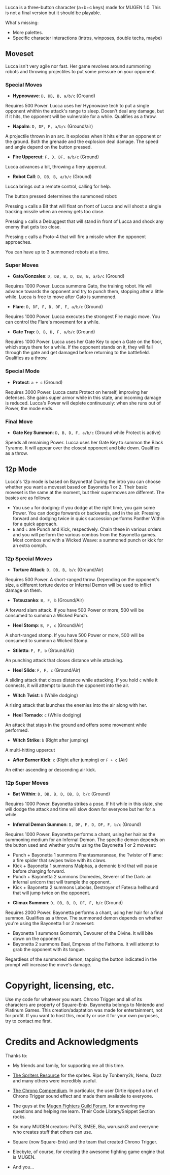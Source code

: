 Lucca is a three-button character (a+b+c keys) made for MUGEN 1.0.
This is not a final version but it should be playable.

What's missing:

- More palettes.
- Specific character interactions (intros, winposes, double techs, maybe)

## Moveset

Lucca isn't very agile nor fast. Her game revolves around summoning
robots and throwing projectiles to put some pressure on your opponent.

### Special Moves

- **Hypnowave**: `D, DB, B, a/b/c` (Ground)

Requires 500 Power. Lucca uses her Hypnowave tech to put a single opponent 
whithin the attack's range to sleep. Doesn't deal any damage, but if it hits, the
opponent will be vulnerable for a while. Qualifies as a throw.

- **Napalm**: `D, DF, F, a/b/c` (Ground/air)

A projectile thrown in an arc. It explodes when it hits 
either an opponent or the ground. Both the grenade and the explosion
deal damage. The speed and angle depend on the button pressed. 

- **Fire Uppercut**: `F, D, DF, a/b/c` (Ground)

Lucca advances a bit, throwing a fiery uppercut.

- **Robot Call**: `D, DB, B, a/b/c` (Ground)

Lucca brings out a remote control, calling for help. 

The button pressed determines the summoned robot:

Pressing `a` calls a Bit that will float on front of Lucca and will shoot a 
single tracking missile when an enemy gets too close.

Pressing `b` calls a Debuggest that will stand in front of Lucca and shock any enemy 
that gets too close.

Pressing `c` calls a Proto-4 that will fire a missile when the opponent approaches.

You can have up to 3 summoned robots at a time.


### Super Moves

- **Gato/Gonzales**: `D, DB, B, D, DB, B, a/b/c` (Ground)

Requires 1000 Power. Lucca summons Gato, the training robot. He will advance towards 
the opponent and try to punch them, stopping after a little while. Lucca is free 
to move after Gato is summoned.
	
- **Flare**: `D, DF, F, D, DF, F, a/b/c` (Ground)

Requires 1000 Power. Lucca executes the strongest Fire magic move. 
You can control the Flare's movement for a while.

- **Gate Trap**: `D, B, D, F, a/b/c` (Ground)

Requires 1000 Power. Lucca uses her Gate Key to open a Gate on the floor, 
which stays there for a while. If the opponent stands on it, they will fall 
through the gate and get damaged before returning to the battlefield. 
Qualifies as a throw.

### Special Mode

- **Protect**: `a + c` (Ground)

Requires 3000 Power. Lucca casts Protect on herself, improving her defenses. 
She gains super armor while in this state, and incoming damage is reduced. Lucca's Power 
will deplete continuously: when she runs out of Power, the mode ends.

### Final Move

- **Gate Key Summon**: `D, B, D, F, a/b/c` (Ground while Protect is active)

Spends all remaining Power. Lucca uses her Gate Key to summon the Black Tyranno. 
It will appear over the closest opponent and bite down. Qualifies as a throw.

## 12p Mode

Lucca's 12p mode is based on Bayonetta! During the intro you can choose whether you want a moveset based on Bayonetta 1 or 2. Their basic moveset is the same at the moment, but their supermoves are different. The basics are as follows:

- You use `a` for dodging: if you dodge at the right time, you gain some Power. You can dodge forwards or backwards, and in the air. Pressing forward and dodging twice in quick succession performs Panther Within for a quick approach.
- `b` and `c` are Punch and Kick, respectively. Chain these in various orders and you will perform the various combos from the Bayonetta games. Most combos end with a Wicked Weave: a summoned punch or kick for an extra oomph.

### 12p Special Moves

- **Torture Attack**: `D, DB, B, b/c` (Ground/Air)

Requires 500 Power. A short-ranged throw. Depending on the opponent's size, a different torture device or Infernal Demon will be used to inflict damage on them.

- **Tetsuzanko**: `B, F, b` (Ground/Air)

A forward slam attack. If you have 500 Power or more, 500 will be consumed to summon a Wicked Punch.

- **Heel Stomp**: `B, F, c` (Ground/Air)

A short-ranged stomp. If you have 500 Power or more, 500 will be consumed to summon a Wicked Stomp.

- **Stiletto**: `F, F, b` (Ground/Air)

An punching attack that closes distance while attacking.

- **Heel Slide**: `F, F, c` (Ground/Air)

A sliding attack that closes distance while attacking. If you hold `c` while it connects, it will attempt to launch the opponent into the air.

- **Witch Twist**: `b` (While dodging)

A rising attack that launches the enemies into the air along with her.

- **Heel Tornado**: `c` (While dodging)

An attack that stays in the ground and offers some movement while performed.

- **Witch Strike**: `b` (Right after jumping)

A multi-hitting uppercut

- **After Burner Kick**: `c` (Right after jumping) or `F + c` (Air)

An either ascending or descending air kick.

### 12p Super Moves

- **Bat Within**: `D, DB, B, D, DB, B, b/c` (Ground)

Requires 1000 Power. Bayonetta strikes a pose. If hit while in this state, she will dodge the attack and time will slow down for everyone but her for a while.

- **Infernal Demon Summon**: `D, DF, F, D, DF, F, b/c` (Ground)

Requires 1000 Power. Bayonetta performs a chant, using her hair as the summoning medium for an Infernal Demon. The specific demon depends on the button used and whether you're using the Bayonetta 1 or 2 moveset:

  * Punch + Bayonetta 1 summons Phantasmaraneae, the Twister of Flame: a fire spider that swipes twice with its claws.
  * Kick + Bayonetta 1 summons Malphas, a demonic bird that will pause before charging forward.
  * Punch + Bayonetta 2 summons Diomedes, Severer of the Dark: an infernal unicorn that will trample the opponent.
  * Kick + Bayonetta 2 summons Labolas, Destroyer of Fates:a hellhound that will jump twice on the opponent.

- **Climax Summon**: `D, DB, B, D, DF, F, b/c` (Ground)

Requires 2000 Power. Bayonetta performs a chant, using her hair for a final summon. Qualifies as a throw. The summoned demon depends on whether you're using the Bayonetta 1 or 2 moveset:

  * Bayonetta 1 summons Gomorrah, Devourer of the Divine. It will bite down on the opponent.
  * Bayonetta 2 summons Baal, Empress of the Fathoms. It will attempt to grab the opponent with its tongue.

Regardless of the summoned demon, tapping the button indicated in the prompt will increase the move's damage.

# Copyright, licensing, etc.

Use my code for whatever you want. Chrono Trigger and all of its characters are property of Square-Enix. Bayonetta belongs to Nintendo and Platinum Games. This creation/adaptation was made for entertainment, not for profit. If you want to host this, modify or use it for your own purposes, try to contact me first.

# Credits and Acknowledgments 

Thanks to:

- My friends and family, for supporting me all this time.

- [The Spriters Resource](http://www.spriters-resource.com) for the sprites. Rips by Tonberry2k, Nemu, Dazz
  and many others were incredibly useful.

- [The Chrono Compendium](http://chronocompendium.com). In particular, the user Dirtie ripped 
  a ton of Chrono Trigger sound effect and made them available to everyone.

- The guys at the [Mugen Fighters Guild Forum](http://mugenguild.com/forumx/index.php),
  for answering my questions and helping me learn. Their Code Library/Snippet Section rocks.

- So many MUGEN creators: PoTS, SMEE, Bia, warusaki3 and everyone who creates stuff that others can use.

- Square (now Square-Enix) and the team that created Chrono Trigger.

- Elecbyte, of course, for creating the awesome fighting game engine that is MUGEN.

- And you...
